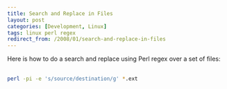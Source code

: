 ```yaml
---
title: Search and Replace in Files
layout: post
categories: [Development, Linux]
tags: linux perl regex
redirect_from: /2008/01/search-and-replace-in-files
---
```


Here is how to do a search and replace using Perl regex over a set of files:
<br/><br/>
```bash
perl -pi -e 's/source/destination/g' *.ext
```
